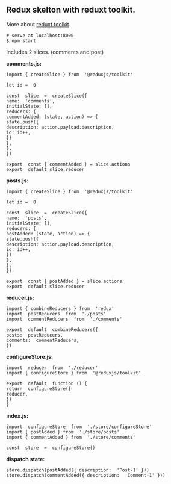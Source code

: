 ## Redux skelton with reduxt toolkit.

More about [reduxt toolkit](https://redux-toolkit.js.org/).

    # serve at localhost:8000
    $ npm start

Includes 2 slices. (comments and post)

**comments.js:**

    import { createSlice } from  '@reduxjs/toolkit'

    let id =  0

    const  slice  =  createSlice({
    name:  'comments',
    initialState: [],
    reducers: {
    commentAdded: (state, action) => {
    state.push({
    description: action.payload.description,
    id: id++,
    })
    },
    },
    })

    export  const { commentAdded } = slice.actions
    export  default slice.reducer

**posts.js:**

    import { createSlice } from  '@reduxjs/toolkit'

    let id =  0

    const  slice  =  createSlice({
    name:  'posts',
    initialState: [],
    reducers: {
    postAdded: (state, action) => {
    state.push({
    description: action.payload.description,
    id: id++,
    })
    },
    },
    })

    export  const { postAdded } = slice.actions
    export  default slice.reducer

**reducer.js:**

    import { combineReducers } from  'redux'
    import  postReducers  from  './posts'
    import  commentReducers  from  './comments'

    export  default  combineReducers({
    posts:  postReducers,
    comments:  commentReducers,
    })

**configureStore.js:**

    import  reducer  from  './reducer'
    import { configureStore } from  '@reduxjs/toolkit'

    export  default  function () {
    return  configureStore({
    reducer,
    })
    }

**index.js:**

    import  configureStore  from  './store/configureStore'
    import { postAdded } from  './store/posts'
    import { commentAdded } from  './store/comments'

    const  store  =  configureStore()

**dispatch state:**

    store.dispatch(postAdded({ description:  'Post-1' }))
    store.dispatch(commentAdded({ description:  'Comment-1' }))
